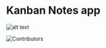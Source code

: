 # Kanban Notes app

![alt text](https://https://github.com/amalmajeed/toDoNotes/tree/main/assets/Kanban-board-1.png?raw=true)

![Contributors](https://img.shields.io/github/contributors/amalmajeed/toDoNotes?style=plastic)
